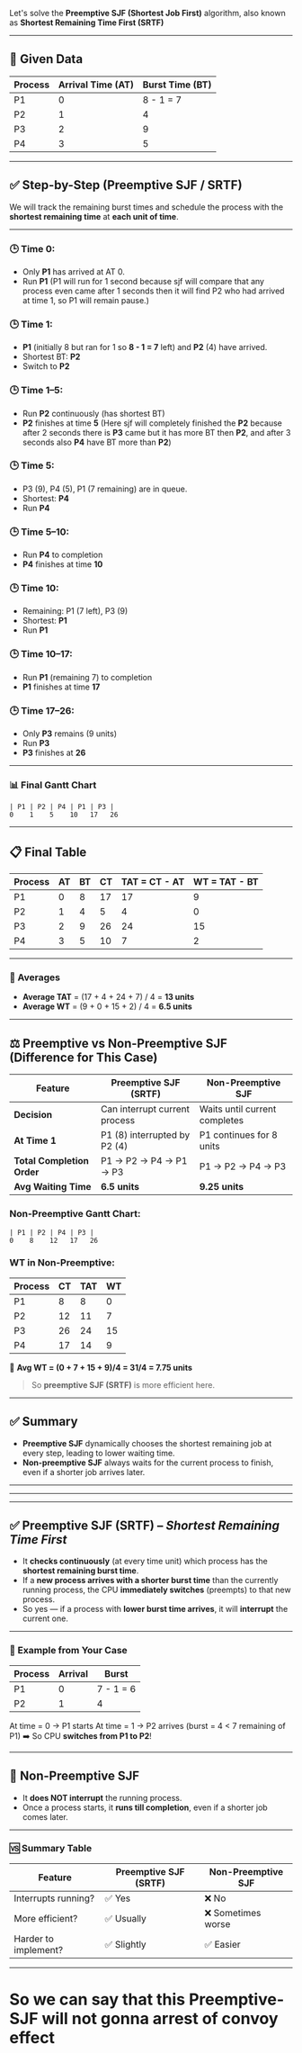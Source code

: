 Let's solve the **Preemptive SJF (Shortest Job First)** algorithm, also known as **Shortest Remaining Time First (SRTF)**

---

## 🔧 **Given Data**

| Process | Arrival Time (AT) | Burst Time (BT) |
| ------- | ----------------- | --------------- |
| P1      | 0                 | 8 - 1 = 7       |
| P2      | 1                 | 4               |
| P3      | 2                 | 9               |
| P4      | 3                 | 5               |

---

## ✅ Step-by-Step (Preemptive SJF / SRTF)

We will track the remaining burst times and schedule the process with the **shortest remaining time** at **each unit of time**.

---

### 🕒 Time 0:

* Only **P1** has arrived at AT 0.
* Run **P1** (P1 will run for 1 second because sjf will compare that any process even came after 1 seconds then it will find P2 who had arrived at time 1, so P1 will remain pause.)

### 🕒 Time 1:

* **P1** (initially 8 but ran for 1 so **8 - 1 =  7** left) and **P2** (4) have arrived.
* Shortest BT: **P2**
* Switch to **P2**

### 🕒 Time 1–5:

* Run **P2** continuously (has shortest BT)
* **P2** finishes at time **5** (Here sjf will completely finished the **P2** because after 2 seconds there is **P3** came but it has more BT then **P2**, and after 3 seconds also **P4** have BT more than **P2**)

### 🕒 Time 5:

* P3 (9), P4 (5), P1 (7 remaining) are in queue.
* Shortest: **P4**
* Run **P4**

### 🕒 Time 5–10:

* Run **P4** to completion
* **P4** finishes at time **10**

### 🕒 Time 10:

* Remaining: P1 (7 left), P3 (9)
* Shortest: **P1**
* Run **P1**

### 🕒 Time 10–17:

* Run **P1** (remaining 7) to completion
* **P1** finishes at time **17**

### 🕒 Time 17–26:

* Only **P3** remains (9 units)
* Run **P3**
* **P3** finishes at **26**

---

### 📊 Final Gantt Chart

```
| P1 | P2 | P4 | P1 | P3 |
0    1    5    10   17   26
```

---

## 📋 Final Table

| Process | AT | BT | CT | TAT = CT - AT | WT = TAT - BT |
| ------- | -- | -- | -- | ------------- | ------------- |
| P1      | 0  | 8  | 17 | 17            | 9             |
| P2      | 1  | 4  | 5  | 4             | 0             |
| P3      | 2  | 9  | 26 | 24            | 15            |
| P4      | 3  | 5  | 10 | 7             | 2             |

---

### 🔢 Averages

* **Average TAT** = (17 + 4 + 24 + 7) / 4 = **13 units**
* **Average WT** = (9 + 0 + 15 + 2) / 4 = **6.5 units**

---

## ⚖️ Preemptive vs Non-Preemptive SJF (Difference for This Case)

| Feature                    | Preemptive SJF (SRTF)         | Non-Preemptive SJF            |
| -------------------------- | ----------------------------- | ----------------------------- |
| **Decision**               | Can interrupt current process | Waits until current completes |
| **At Time 1**              | P1 (8) interrupted by P2 (4)  | P1 continues for 8 units      |
| **Total Completion Order** | P1 → P2 → P4 → P1 → P3        | P1 → P2 → P4 → P3             |
| **Avg Waiting Time**       | **6.5 units**                 | **9.25 units**                |

### Non-Preemptive Gantt Chart:

```
| P1 | P2 | P4 | P3 |
0    8    12   17   26
```

### WT in Non-Preemptive:

| Process | CT | TAT | WT |
| ------- | -- | --- | -- |
| P1      | 8  | 8   | 0  |
| P2      | 12 | 11  | 7  |
| P3      | 26 | 24  | 15 |
| P4      | 17 | 14  | 9  |

🧮 **Avg WT = (0 + 7 + 15 + 9)/4 = 31/4 = 7.75 units**

> So **preemptive SJF (SRTF)** is more efficient here.

---

## ✅ Summary

* **Preemptive SJF** dynamically chooses the shortest remaining job at every step, leading to lower waiting time.
* **Non-preemptive SJF** always waits for the current process to finish, even if a shorter job arrives later.


---
---
---




## ✅ **Preemptive SJF (SRTF)** – *Shortest Remaining Time First*

* It **checks continuously** (at every time unit) which process has the **shortest remaining burst time**.
* If a **new process arrives with a shorter burst time** than the currently running process, the CPU **immediately switches** (preempts) to that new process.
* So yes — if a process with **lower burst time arrives**, it will **interrupt** the current one.

---

### 🔁 Example from Your Case

| Process | Arrival | Burst |
| ------- | ------- | ----- |
| P1      | 0       | 7 - 1 = 6 |
| P2      | 1       | 4     |

At time = 0 → P1 starts
At time = 1 → P2 arrives (burst = 4 < 7 remaining of P1)
➡️ So CPU **switches from P1 to P2**!

---

## 🚫 Non-Preemptive SJF

* It **does NOT interrupt** the running process.
* Once a process starts, it **runs till completion**, even if a shorter job comes later.

---

### 🆚 Summary Table

| Feature              | Preemptive SJF (SRTF) | Non-Preemptive SJF |
| -------------------- | --------------------- | ------------------ |
| Interrupts running?  | ✅ Yes                 | ❌ No               |
| More efficient?      | ✅ Usually             | ❌ Sometimes worse  |
| Harder to implement? | ✅ Slightly            | ✅ Easier           |



---


# So we can say that this Preemptive-SJF will not gonna arrest of convoy effect